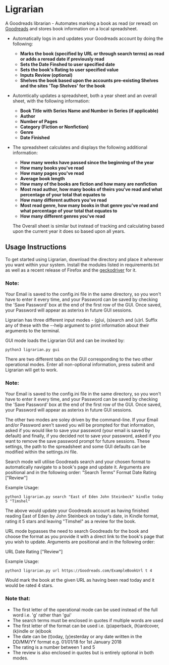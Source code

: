# Ligrarian

A Goodreads librarian - Automates marking a book as read (or reread) on [Goodreads](https://www.goodreads.com/) and stores book information on a local spreadsheet.


  * Automatically logs in and updates your Goodreads account by doing the following:  

    * **Marks the book (specified by URL or through search terms) as read or adds a reread date if previously read**
    * **Sets the Date Finshed to user specified date**
    * **Sets the book's Rating to user specified value**
    * **Inputs Review (optional)**
    * **Shelves the book based upon the accounts pre-existing Shelves and the sites 'Top Shelves' for the book**

  * Automtically updates a spreadsheet, both a year sheet and an overall sheet, with the following information:

    * **Book Title with Series Name and Number in Series (if applicable)**
    * **Author**
    * **Number of Pages**
    * **Category (Fiction or Nonfiction)**
    * **Genre**
    * **Date Finished**

  * The spreadsheet calculates and displays the following additional information:  

    * **How many weeks have passed since the beginning of the year**
    * **How many books you've read**
    * **How many pages you've read**
    * **Average book length**
    * **How many of the books are fiction and how many are nonfiction**
    * **Most read author, how many books of theirs you've read and what percentage of your total that equates to**
    * **How many different authors you've read**
    * **Most read genre, how many books in that genre you've read and what percentage of your total that equates to**
    * **How many different genres you've read**

    The Overall sheet is similar but instead of tracking and calculating based upon the current year it does so based upon all years. 


## Usage Instructions

To get started using Ligrarian, download the directory and place it wherever you want within your system. Install the modules listed in requirements.txt as well as a recent release of Firefox and the [geckodriver](https://github.com/mozilla/geckodriver) for it.

### Note:
Your Email is saved to the config.ini file in the same directory, so you won't have to enter it every time, and your Password can be saved by checking the 'Save Password' box at the end of the first row of the GUI. Once saved, your Password will appear as asterixs in future GUI sessions.

Ligrarian has three different input modes - (g)ui, (s)earch and (u)rl. Suffix any of these with the --help argument to print information about their arguments to the terminal.

GUI mode loads the Ligrarian GUI and can be invoked by:

```
python3 ligrarian.py gui
```

There are two different tabs on the GUI corresponding to the two other operational modes. Enter all non-optional information, press submit and Ligrarian will get to work.

### Note:
Your Email is saved to the config.ini file in the same directory, so you won't have to enter it every time, and your Password can be saved by checking the 'Save Password' box at the end of the first row of the GUI. Once saved, your Password will appear as asterixs in future GUI sessions.

The other two modes are soley driven by the command-line. If your Email and/or Password aren't saved you will be prompted for that information, asked if you would like to save your password (your email is saved by default) and finally, if you decided not to save your password, asked if you want to remove the save password prompt for future sessions. These settings, the path to the spreadsheet and some GUI defaults can be modified within the settings.ini file.

Search mode will utilise Goodreads search and your chosen format to automatically navigate to a book's page and update it. Arguments are positional and in the following order:
"Search Terms" Format Date Rating ["Review"]

Example Usage:

```
python3 ligrarian.py search "East of Eden John Steinbeck" kindle today 5 "Timshel"
```

The above would update your Goodreads account as having finished reading East of Eden by John Steinbeck on today's date, in Kindle format, rating it 5 stars and leaving "Timshel" as a review for the book.

URL mode bypasses the need to search Goodreads for the book and choose the format as you provide it with a direct link to the book's page that you wish to update. Arguments are positional and in the following order:

URL Date Rating ["Review"] 

Example Usage:

```
python3 ligrarian.py url https://Goodreads.com/ExampleBookUrl t 4
```

Would mark the book at the given URL as having been read today and it would be rated 4 stars.

### Note that:
* The first letter of the operational mode can be used instead of the full word i.e. 'g' rather than 'gui'
* The search terms must be enclosed in quotes if multiple words are used
* The first letter of the format can be used i.e. (p)aperback, (h)ardcover, (k)indle or (e)book
* The date can be (t)oday, (y)esterday or any date written in the DD/MM/YY format e.g. 01/01/18 for 1st January 2018
* The rating is a number between 1 and 5
* The review is also enclosed in quotes but is entirely optional in both modes.

